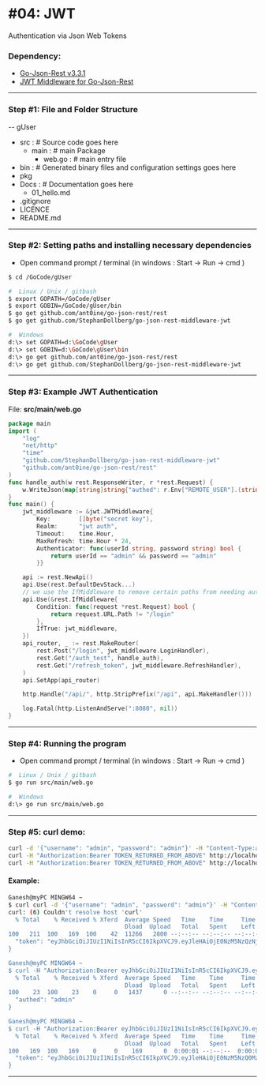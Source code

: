 # #04: JWT
Authentication via Json Web Tokens
### Dependency:
+ [Go-Json-Rest v3.3.1](https://github.com/ant0ine/go-json-rest)
+ [JWT Middleware for Go-Json-Rest](https://github.com/StephanDollberg/go-json-rest-middleware-jwt)

---
### Step #1: File and Folder Structure
-- gUser
+ src     :  # Source code goes here
    - main  :  # main Package
        - web.go  :  # main entry file
+ bin     :  # Generated binary files and configuration settings goes here
+ pkg
+ Docs       :  # Documentation goes here
  - 01_hello.md
+ .gitignore
+ LICENCE
+ README.md
---
### Step #2:  Setting paths and installing necessary dependencies
- Open command prompt / terminal (in windows : Start -> Run -> cmd )
```sh
$ cd /GoCode/gUser
```
```sh
#  Linux / Unix / gitbash
$ export GOPATH=/GoCode/gUser
$ export GOBIN=/GoCode/gUser/bin
$ go get github.com/ant0ine/go-json-rest/rest
$ go get github.com/StephanDollberg/go-json-rest-middleware-jwt
```
```sh
#  Windows
d:\> set GOPATH=d:\GoCode\gUser
d:\> set GOBIN=d:\GoCode\gUser\bin
d:\> go get github.com/ant0ine/go-json-rest/rest
d:\> go get github.com/StephanDollberg/go-json-rest-middleware-jwt
```
---
### Step #3:  Example JWT Authentication
File: **src/main/web.go**  
```go
package main
import (
    "log"
    "net/http"
    "time"
    "github.com/StephanDollberg/go-json-rest-middleware-jwt"
    "github.com/ant0ine/go-json-rest/rest"
)
func handle_auth(w rest.ResponseWriter, r *rest.Request) {
    w.WriteJson(map[string]string{"authed": r.Env["REMOTE_USER"].(string)})
}
func main() {
    jwt_middleware := &jwt.JWTMiddleware{
        Key:        []byte("secret key"),
        Realm:      "jwt auth",
        Timeout:    time.Hour,
        MaxRefresh: time.Hour * 24,
        Authenticator: func(userId string, password string) bool {
            return userId == "admin" && password == "admin"
        }}

    api := rest.NewApi()
    api.Use(rest.DefaultDevStack...)
    // we use the IfMiddleware to remove certain paths from needing authentication
    api.Use(&rest.IfMiddleware{
        Condition: func(request *rest.Request) bool {
            return request.URL.Path != "/login"
        },
        IfTrue: jwt_middleware,
    })
    api_router, _ := rest.MakeRouter(
        rest.Post("/login", jwt_middleware.LoginHandler),
        rest.Get("/auth_test", handle_auth),
        rest.Get("/refresh_token", jwt_middleware.RefreshHandler),
    )
    api.SetApp(api_router)

    http.Handle("/api/", http.StripPrefix("/api", api.MakeHandler()))

    log.Fatal(http.ListenAndServe(":8080", nil))
}
```
---
### Step #4:  Running the program
- Open command prompt / terminal (in windows : Start -> Run -> cmd )
```sh
#  Linux / Unix / gitbash
$ go run src/main/web.go
```
```sh
#  Windows
d:\> go run src/main/web.go
```
---
### Step #5: curl demo:
```sh
curl -d '{"username": "admin", "password": "admin"}' -H "Content-Type:application/json" http://localhost:8080/api/login
curl -H "Authorization:Bearer TOKEN_RETURNED_FROM_ABOVE" http://localhost:8080/api/auth_test
curl -H "Authorization:Bearer TOKEN_RETURNED_FROM_ABOVE" http://localhost:8080/api/refresh_token
```

#### Example: 
```sh
Ganesh@myPC MINGW64 ~
$ curl curl -d '{"username": "admin", "password": "admin"}' -H "Content-Type:application/json" http://localhost:8080/api/login
curl: (6) Couldn't resolve host 'curl'
  % Total    % Received % Xferd  Average Speed   Time    Time     Time  Current
                                 Dload  Upload   Total   Spent    Left  Speed
100   211  100   169  100    42  11266   2800 --:--:-- --:--:-- --:--:--  165k{
  "token": "eyJhbGciOiJIUzI1NiIsInR5cCI6IkpXVCJ9.eyJleHAiOjE0NzM5NzQzNjUsImlkIjoiYWRtaW4iLCJvcmlnX2lhdCI6MTQ3Mzk3MDc2NX0.9ENjB-h5d4XtlrQJEPUw-KQFm2y5Figh0M391Nmo4xc"
}

Ganesh@myPC MINGW64 ~
$ curl -H "Authorization:Bearer eyJhbGciOiJIUzI1NiIsInR5cCI6IkpXVCJ9.eyJleHAiOjE0NzM5NzQzNjUsImlkIjoiYWRtaW4iLCJvcmlnX2lhdCI6MTQ3Mzk3MDc2NX0.9ENjB-h5d4XtlrQJEPUw-KQFm2y5Figh0M391Nmo4xc" http://localhost:8080/api/auth_test
  % Total    % Received % Xferd  Average Speed   Time    Time     Time  Current
                                 Dload  Upload   Total   Spent    Left  Speed
100    23  100    23    0     0   1437      0 --:--:-- --:--:-- --:--:-- 23000{
  "authed": "admin"
}

Ganesh@myPC MINGW64 ~
$ curl -H "Authorization:Bearer eyJhbGciOiJIUzI1NiIsInR5cCI6IkpXVCJ9.eyJleHAiOjE0NzM5NzQzNjUsImlkIjoiYWRtaW4iLCJvcmlnX2lhdCI6MTQ3Mzk3MDc2NX0.9ENjB-h5d4XtlrQJEPUw-KQFm2y5Figh0M391Nmo4xc" http://localhost:8080/api/refresh_token
  % Total    % Received % Xferd  Average Speed   Time    Time     Time  Current
                                 Dload  Upload   Total   Spent    Left  Speed
100   169  100   169    0     0    169      0  0:00:01 --:--:--  0:00:01  165k{
  "token": "eyJhbGciOiJIUzI1NiIsInR5cCI6IkpXVCJ9.eyJleHAiOjE0NzM5NzQ0MzMsImlkIjoiYWRtaW4iLCJvcmlnX2lhdCI6MTQ3Mzk3MDc2NX0.JTULyYLzTZZ0n9k7OD2ZkUnPMsW-EIRiAHwPdhaUP3E"
}
```
---